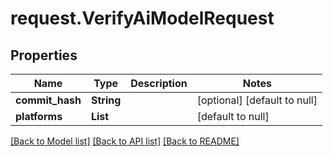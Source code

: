 # request.VerifyAiModelRequest
## Properties

| Name | Type | Description | Notes |
|------------ | ------------- | ------------- | -------------|
| **commit\_hash** | **String** |  | [optional] [default to null] |
| **platforms** | **List** |  | [default to null] |

[[Back to Model list]](../README.md#documentation-for-models) [[Back to API list]](../README.md#documentation-for-api-endpoints) [[Back to README]](../README.md)

